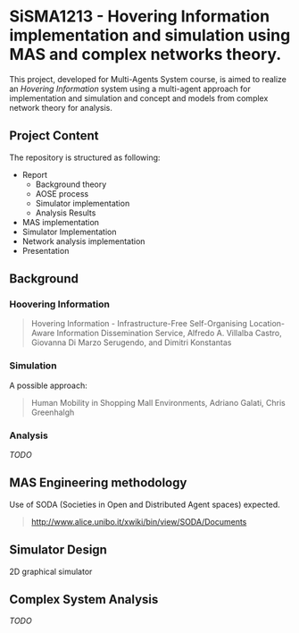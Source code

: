 # SiSMA1213 - Hovering Information implementation and simulation using MAS and complex networks theory.

This project, developed for Multi-Agents System course, is aimed to
realize an *Hovering Information* system using a multi-agent approach
for implementation and simulation and concept and models from complex
network theory for analysis.

## Project Content

The repository is structured as following:

* Report
	* Background theory
	* AOSE process
	* Simulator implementation
	* Analysis Results
* MAS implementation
* Simulator Implementation
* Network analysis implementation
* Presentation

## Background
### Hoovering Information

> Hovering Information - Infrastructure-Free Self-Organising Location-Aware Information Dissemination Service, Alfredo A. Villalba Castro, Giovanna Di Marzo Serugendo, and Dimitri Konstantas

### Simulation

A possible approach:

> Human Mobility in Shopping Mall Environments, Adriano Galati, Chris Greenhalgh

### Analysis

*TODO*

## MAS Engineering methodology

Use of SODA (Societies in Open and Distributed Agent spaces) expected.

> http://www.alice.unibo.it/xwiki/bin/view/SODA/Documents

## Simulator Design

2D graphical simulator

## Complex System Analysis

*TODO*

